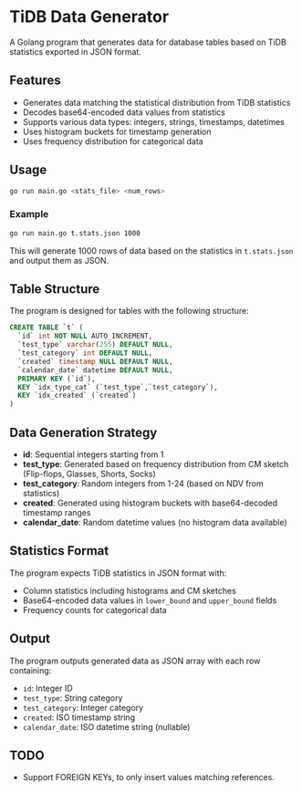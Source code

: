 # TiDB Data Generator

A Golang program that generates data for database tables based on TiDB statistics exported in JSON format.

## Features

- Generates data matching the statistical distribution from TiDB statistics
- Decodes base64-encoded data values from statistics
- Supports various data types: integers, strings, timestamps, datetimes
- Uses histogram buckets for timestamp generation
- Uses frequency distribution for categorical data

## Usage

```bash
go run main.go <stats_file> <num_rows>
```

### Example

```bash
go run main.go t.stats.json 1000
```

This will generate 1000 rows of data based on the statistics in `t.stats.json` and output them as JSON.

## Table Structure

The program is designed for tables with the following structure:

```sql
CREATE TABLE `t` (
  `id` int NOT NULL AUTO_INCREMENT,
  `test_type` varchar(255) DEFAULT NULL,
  `test_category` int DEFAULT NULL,
  `created` timestamp NULL DEFAULT NULL,
  `calendar_date` datetime DEFAULT NULL,
  PRIMARY KEY (`id`),
  KEY `idx_type_cat` (`test_type`,`test_category`),
  KEY `idx_created` (`created`)
)
```

## Data Generation Strategy

- **id**: Sequential integers starting from 1
- **test_type**: Generated based on frequency distribution from CM sketch (Flip-flops, Glasses, Shorts, Socks)
- **test_category**: Random integers from 1-24 (based on NDV from statistics)
- **created**: Generated using histogram buckets with base64-decoded timestamp ranges
- **calendar_date**: Random datetime values (no histogram data available)

## Statistics Format

The program expects TiDB statistics in JSON format with:
- Column statistics including histograms and CM sketches
- Base64-encoded data values in `lower_bound` and `upper_bound` fields
- Frequency counts for categorical data

## Output

The program outputs generated data as JSON array with each row containing:
- `id`: Integer ID
- `test_type`: String category
- `test_category`: Integer category
- `created`: ISO timestamp string
- `calendar_date`: ISO datetime string (nullable) 

## TODO

- Support FOREIGN KEYs, to only insert values matching references.
